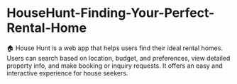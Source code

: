 # HouseHunt-Finding-Your-Perfect-Rental-Home
🏠 House Hunt is a web app that helps users find their ideal rental homes. Users can search based on location, budget, and preferences, view detailed property info, and make booking or inquiry requests. It offers an easy and interactive experience for house seekers.
